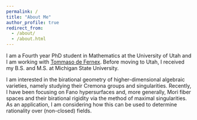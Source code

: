 ```yaml
---
permalink: /
title: "About Me"
author_profile: true
redirect_from: 
  - /about/
  - /about.html
---
```


I am a Fourth year PhD student in Mathematics at the University of Utah and I am
working with [Tommaso de Fernex](https://www.math.utah.edu/~defernex/).  Before
moving to Utah, I received my B.S. and M.S. at Michigan State University.

I am interested in the birational geometry of higher-dimensional algebraic
varieties, namely studying their Cremona groups and singularities.
Recently, I have been focusing on Fano hypersurfaces and, more generally,
Mori fiber spaces and their birational rigidity via the method of
maximal singularities.  As an application, I am considering how this
can be used to determine rationality over (non-closed) fields.
